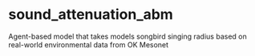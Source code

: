 # sound_attenuation_abm
Agent-based model that takes models songbird singing radius based on real-world environmental data from OK Mesonet
